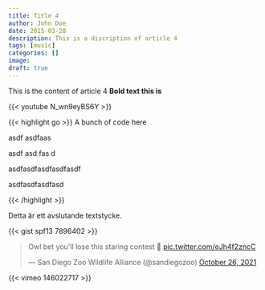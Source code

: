 ```yaml
---
title: Title 4
author: John Doe
date: 2015-03-28
description: This is a discription of article 4
tags: [music]
categories: []
image: 
draft: true
---
```

This is the content of article 4
**Bold text this is**

{{< youtube N_wn9eyBS6Y >}}

{{< highlight go >}} A bunch of code here

asdf
		asdfaas

asdf
				asd
fas
	d

asdfasdfasdfasdfasdf

asdfasdfasdfasd


{{< /highlight >}}



Detta är ett avslutande textstycke.

{{< gist spf13 7896402 >}}



<blockquote class="twitter-tweet"><p lang="en" dir="ltr">Owl bet you&#39;ll lose this staring contest 🦉 <a href="https://t.co/eJh4f2zncC">pic.twitter.com/eJh4f2zncC</a></p>&mdash; San Diego Zoo Wildlife Alliance (@sandiegozoo) <a href="https://twitter.com/sandiegozoo/status/1453110110599868418?ref_src=twsrc%5Etfw">October 26, 2021</a></blockquote>
<script async src="https://platform.twitter.com/widgets.js" charset="utf-8"></script>


{{< vimeo 146022717 >}}
